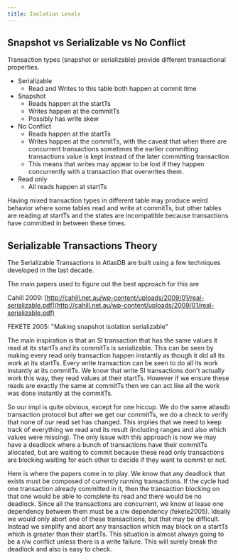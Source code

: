 ```yaml
---
title: Isolation Levels
---
```


## Snapshot vs Serializable vs No Conflict

Transaction types (snapshot or serializable) provide different transactional
properties. 

*   Serializable
    *   Read and Writes to this table both happen at commit time
*   Snapshot
    *   Reads happen at the startTs
    *   Writes happen at the commitTs
    *   Possibly has write skew
*   No Conflict
    *   Reads happen at the startTs
    *   Writes happen at the commitTs, with the caveat that when there are concurrent transactions sometimes the earlier committing transactions value is kept instead of the later committing transaction
    *   This means that writes may appear to be lost if they happen concurrently with a transaction that overwrites them.
*   Read only
    *   All reads happen at startTs

Having mixed transaction types in different table may produce weird behavior
where some tables read and write at commitTs, but other tables are reading at
startTs and the states are incompatible because transactions have committed in
between these times.

## Serializable Transactions Theory

The Serializable Transactions in AtlasDB are built using a few techniques
developed in the last decade.

The main papers used to figure out the best approach for this are

Cahill 2009:
[http://cahill.net.au/wp-content/uploads/2009/01/real-serializable.pdf](http://cahill.net.au/wp-content/uploads/2009/01/real-serializable.pdf)

FEKETE 2005: "Making snapshot isolation serializable"

The main inspiration is that an SI transaction that has the same values it read
at its startTs and its commitTs is serializable. This can be seen by making
every read only transaction happen instantly as though it did all its work at
its startTs. Every write transaction can be seen to do all its work instantly
at its commitTs. We know that write SI transactions don't actually work this
way, they read values at their startTs. However if we ensure these reads are
exactly the same at commitTs then we can act like all the work was done
instantly at the commitTs.

So our impl is quite obvious, except for one hiccup. We do the same atlasdb
transaction protocol but after we get our commitTs, we do a check to verify
that none of our read set has changed. This implies that we need to keep track
of everything we read and its result (including ranges and also which values
were missing). The only issue with this approach is now we may have a deadlock
where a bunch of transactions have their commitTs allocated, but are waiting to
commit because these read only transactions are blocking waiting for each other
to decide if they want to commit or not.

Here is where the papers come in to play. We know that any deadlock that exists
must be composed of currently running transactions. If the cycle had one
transaction already committed in it, then the transaction blocking on that one
would be able to complete its read and there would be no deadlock. Since all
the transactions are concurrent, we know at lease one dependency between them
must be a r/w dependency (fekete2005). Ideally we would only abort one of these
transacitions, but that may be difficult. Instead we simplify and abort any
transaction which may block on a startTs which is greater than their startTs.
This situation is almost always going to be a r/w conflict unless there is a
write failure. This will surely break the deadlock and also is easy to check.

